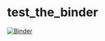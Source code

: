 # test_the_binder

[![Binder](https://mybinder.org/badge_logo.svg)](https://mybinder.org/v2/gh/jansenekowitsch/test_the_binder.git/main?labpath=Deep_Learning_Introduction.ipynb)
